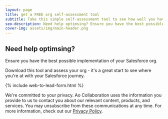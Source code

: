 ```yaml
---
layout: page
title: get a FREE org self-assessment tool
subtitle: Take this simple self-assessment tool to see how well you have implemented your Salesforce org.
seo-description: Need help optimsing? Ensure you have the best possible implementation of your Salesforce org. Download our tool and assess your org - it’s a great start to see where you’re at with your Salesforce journey.
cover-img: assets/img/main-header.png 
---
```


## Need help optimsing?
Ensure you have the best possible implementation of your Salesforce org.

Download this tool and assess your org - it's a great start to see where you're at with your Salesforce journey.

{% include web-to-lead-form.html %}

We're committed to your privacy. Ao Collaboration uses the information you provide to us to contact you about our relevant content, products, and services. You may unsubscribe from these communications at any time. For more information, check out our [Privacy Policy](https://aocollab.tech/privacypolicy/).
